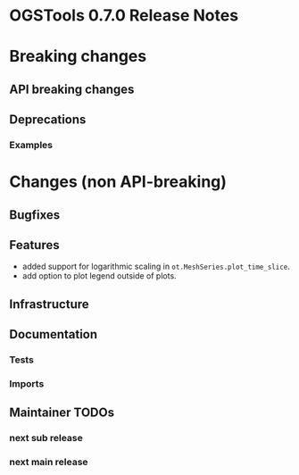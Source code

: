 # OGSTools 0.7.0 Release Notes

# Breaking changes

## API breaking changes

## Deprecations

### Examples

# Changes (non API-breaking)

## Bugfixes

## Features

- added support for logarithmic scaling in `ot.MeshSeries.plot_time_slice`.
- add option to plot legend outside of plots.

## Infrastructure

## Documentation

### Tests

### Imports

## Maintainer TODOs

### next sub release

### next main release
